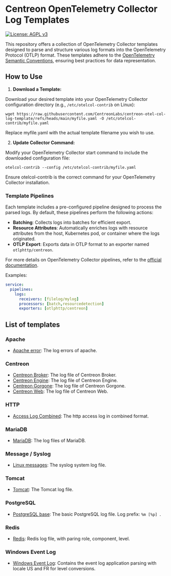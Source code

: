# Centreon OpenTelemetry Collector Log Templates

[![License: AGPL v3](https://img.shields.io/badge/License-AGPL%20v3-blue.svg)](https://www.gnu.org/licenses/agpl-3.0)

This repository offers a collection of OpenTelemetry Collector templates
designed to parse and structure various log formats into the OpenTelemetry
Protocol (OTLP) format. These templates adhere to the
[OpenTelemetry Semantic Conventions](https://opentelemetry.io/docs/specs/semconv/),
ensuring best practices for data representation.

## How to Use

1. **Download a Template:**

Download your desired template into your OpenTelemetry Collector configuration
directory (e.g., `/etc/otelcol-contrib` on Linux):

```shell
wget https://raw.githubusercontent.com/CentreonLabs/centreon-otel-col-log-template/refs/heads/main/myfile.yaml -O /etc/otelcol-contrib/myfile.yaml
```
Replace myfile.yaml with the actual template filename you wish to use.


2. **Update Collector Command:**

Modify your OpenTelemetry Collector start command to include the downloaded
configuration file:

```shell
otelcol-contrib --config /etc/otelcol-contrib/myfile.yaml
```

Ensure otelcol-contrib is the correct command for your OpenTelemetry Collector
installation.

### Template Pipelines

Each template includes a pre-configured pipeline designed to process the parsed
logs. By default, these pipelines perform the following actions:

* **Batching**: Collects logs into batches for efficient export.
* **Resource Attributes**: Automatically enriches logs with resource attributes from the host, Kubernetes pod, or container where the logs originated.
* **OTLP Export**: Exports data in OTLP format to an exporter named
  `otlphttp/centreon`.

For more details on OpenTelemetry Collector pipelines, refer to the
[official documentation](https://opentelemetry.io/docs/collector/configuration/#pipelines).

Examples:

```yaml
service:
  pipelines:
    logs:
      receivers: [filelog/mylog]
      processors: [batch,resourcedetection]
      exporters: [otlphttp/centreon]
```

## List of templates

### Apache

* [Apache error](file-apache-error.yaml): The log errors of apache.

### Centreon

* [Centreon Broker](file-centreon-broker.yaml): The log file of Centreon Broker.
* [Centreon Engine](file-centreon-engine.yaml): The log file of Centreon Engine.
* [Centreon Gorgone](file-centreon-gorgone.yaml): The log file of Centreon Gorgone.
* [Centreon Web](file-centreon-web.yaml): The log file of Centreon Web.

### HTTP

* [Access Log Combined](file-httpd-combined.yaml): The http access log in combined format.

### MariaDB

* [MariaDB](file-mariadb.yaml): The log files of MariaDB.

### Message / Syslog

* [Linux messages](file-message.yaml): The syslog system log file.

### Tomcat

* [Tomcat](file-tomcat.yaml): The Tomcat log file.

### PostgreSQL

* [PostgreSQL base](file-postgres-base.yaml): The basic PostgreSQL log file. Log
  prefix: `%m [%p] `.

### Redis

* [Redis](file-redis.yaml): Redis log file, with paring role, component, level.

### Windows Event Log

* [Windows Event Log](windows-event-log.yaml): Contains the event log
  application parsing with locale US and FR for level conversions.
